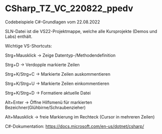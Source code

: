 # CSharp_TZ_VC_220822_ppedv
Codebeispiele C#-Grundlagen vom 22.08.2022

SLN-Datei ist die VS22-Projektmappe, welche alle Kursprojekte (Demos und Labs) enthält.

Wichtige VS-Shortcuts:

Strg+Mausklick  -> Zeige Datentyp-/Methodendefinition

Strg+D          -> Verdopple markierte Zeilen

Strg+K/Strg+C   -> Markierte Zeilen auskommentieren

Strg+K/Strg+U   -> Markierte Zeilen einkommentieren

Strg+K/Strg+D   -> Formatiere aktuelle Datei

Alt+Enter       -> Öffne Hilfsmenü für markierten Bezeichner(Glühbirne/Schraubenzieher)

Alt+Mausklick   -> freie Markierung im Rechteck (Cursor in mehreren Zeilen)


C#-Dokumentation: https://docs.microsoft.com/en-us/dotnet/csharp/
